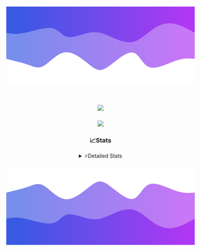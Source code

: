 ![Header](./header.png)
<div align="center">

<h1 align="center">
  <a href="https://git.io/typing-svg">
    <img src="https://readme-typing-svg.herokuapp.com/?lines=Hello,+There!+%F0%9F%91%8B;This+is+chicho.;Owner+on+Ocean;&center=true&size=25">
  </a>
</h1>
  
<p align="center">
  <img src="https://lanyard.cnrad.dev/api/852683595378196480" />
</p>

### 📈Stats
<details>
    <summary> ⚡Detailed Stats</summary>
    <br/>

<!--START_SECTION:waka-->
![Code Time](http://img.shields.io/badge/Code%20Time-810%20hrs%2034%20mins-blue)

![Profile Views](http://img.shields.io/badge/Profile%20Views-20-blue)

**🐱 My GitHub Data** 

> 📦 78.5 kB Used in GitHub's Storage 
 > 
> 🚫 Not Opted to Hire
 > 
> 📜 15 Public Repositories 
 > 
> 🔑 8 Private Repositories 
 > 
**I'm a Night 🦉** 

```text
🌞 Morning                24 commits          ██░░░░░░░░░░░░░░░░░░░░░░░   06.33 % 
🌆 Daytime                51 commits          ███░░░░░░░░░░░░░░░░░░░░░░   13.46 % 
🌃 Evening                164 commits         ███████████░░░░░░░░░░░░░░   43.27 % 
🌙 Night                  140 commits         █████████░░░░░░░░░░░░░░░░   36.94 % 
```
📅 **I'm Most Productive on Tuesday** 

```text
Monday                   24 commits          ██░░░░░░░░░░░░░░░░░░░░░░░   06.33 % 
Tuesday                  107 commits         ███████░░░░░░░░░░░░░░░░░░   28.23 % 
Wednesday                79 commits          █████░░░░░░░░░░░░░░░░░░░░   20.84 % 
Thursday                 59 commits          ████░░░░░░░░░░░░░░░░░░░░░   15.57 % 
Friday                   39 commits          ███░░░░░░░░░░░░░░░░░░░░░░   10.29 % 
Saturday                 35 commits          ██░░░░░░░░░░░░░░░░░░░░░░░   09.23 % 
Sunday                   36 commits          ██░░░░░░░░░░░░░░░░░░░░░░░   09.50 % 
```


📊 **This Week I Spent My Time On** 

```text
🕑︎ Time Zone: America/Argentina/Buenos_Aires

💬 Programming Languages: 
TypeScript               9 hrs 8 mins        █████████████░░░░░░░░░░░░   52.93 % 
Astro                    6 hrs 2 mins        █████████░░░░░░░░░░░░░░░░   35.02 % 
Python                   1 hr 26 mins        ██░░░░░░░░░░░░░░░░░░░░░░░   08.35 % 
JavaScript               15 mins             ░░░░░░░░░░░░░░░░░░░░░░░░░   01.48 % 
Bash                     8 mins              ░░░░░░░░░░░░░░░░░░░░░░░░░   00.85 % 

🔥 Editors: 
VS Code                  17 hrs 15 mins      █████████████████████████   100.00 % 

🐱‍💻 Projects: 
ampararweb               15 hrs 36 mins      ███████████████████████░░   90.44 % 
Unknown Project          1 hr 36 mins        ██░░░░░░░░░░░░░░░░░░░░░░░   09.33 % 
dist                     1 min               ░░░░░░░░░░░░░░░░░░░░░░░░░   00.12 % 
OceanW                   1 min               ░░░░░░░░░░░░░░░░░░░░░░░░░   00.11 % 

💻 Operating System: 
Windows                  10 hrs 6 mins       ███████████████░░░░░░░░░░   58.50 % 
Mac                      7 hrs 9 mins        ██████████░░░░░░░░░░░░░░░   41.50 % 
```

**I Mostly Code in JavaScript** 

```text
JavaScript               8 repos             ███████░░░░░░░░░░░░░░░░░░   26.67 % 
HTML                     7 repos             ██████░░░░░░░░░░░░░░░░░░░   23.33 % 
C#                       2 repos             ██░░░░░░░░░░░░░░░░░░░░░░░   06.67 % 
TypeScript               1 repo              █░░░░░░░░░░░░░░░░░░░░░░░░   03.33 % 
SCSS                     1 repo              █░░░░░░░░░░░░░░░░░░░░░░░░   03.33 % 
```




 Last Updated on 12/08/2024 06:20:32 UTC
<!--END_SECTION:waka-->
</details>

![Footer](./footer.png)
